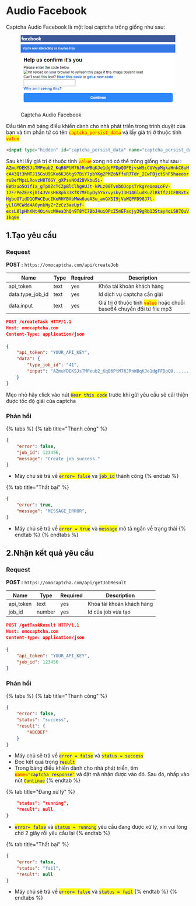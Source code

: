 # Audio Facebook

Captcha Audio Facebook là một loại captcha trông giống như sau:

<figure><img src=".gitbook/assets/image (3).png" alt=""><figcaption><p>Captcha Audio Facebook</p></figcaption></figure>

Đầu tiên mở bảng điều khiển dành cho nhà phát triển trong trình duyệt của bạn và tìm phần tử có tên <mark style="color:red;">`captcha_persist_data`</mark> và lấy giá trị ở thuộc tính <mark style="color:red;">`value`</mark>

```html
<input type="hidden" id="captcha_persist_data" name="captcha_persist_data" value="AZmuYDEKSJsTMPeub2_KqB6PtM76JRnWBqKJe1dgFFDpQOFEjvsWScCUVypMgkaHnkC8uHcA43Qt3hMTJ15GsU9GKu6KJ6tg97BiY7pbYKg2PMZoNffxR7Tdr_2CwFBjctShF5haeoorruBefMpiLRovzH8T0GY_gXPsvN0d2BVkbu5i-EWdzuo5OifIa_gTp0ZcTCZpBlClhgHUJt-kPLz00TvnbOJopsTrkgYeUeaLoFV-17FrPeZErKj0I4JVnsH68ph33KfK7MFbyOy5YorvyskyI3H14GludKuZlRkff2JCF8RxtxHgbuG7idD1QRWCEucIKeRHYBXbMWw6ueA3u_anGXSI9jVuWQPFD98J7t-yLlGMCWdd4A0ynkNyZrZzCz3aeUpf-ecsL8lpHhKNt4Oi4vcMHea3hQn9T8YC7BbJ4uiQPcZ5mEFacjy39gRb13Stay4qLS87QuVIkq0e">
```

Sau khi lấy giá trị ở thuộc tính <mark style="color:red;">`value`</mark> xong nó có thể trông giống như sau : <mark style="color:blue;">`AZmuYDEKSJsTMPeub2_KqB6PtM76JRnWBqKJe1dgFFDpQOFEjvsWScCUVypMgkaHnkC8uHcA43Qt3hMTJ15GsU9GKu6KJ6tg97BiY7pbYKg2PMZoNffxR7Tdr_2CwFBjctShF5haeoorruBefMpiLRovzH8T0GY_gXPsvN0d2BVkbu5i-EWdzuo5OifIa_gTp0ZcTCZpBlClhgHUJt-kPLz00TvnbOJopsTrkgYeUeaLoFV-17FrPeZErKj0I4JVnsH68ph33KfK7MFbyOy5YorvyskyI3H14GludKuZlRkff2JCF8RxtxHgbuG7idD1QRWCEucIKeRHYBXbMWw6ueA3u_anGXSI9jVuWQPFD98J7t-yLlGMCWdd4A0ynkNyZrZzCz3aeUpf-ecsL8lpHhKNt4Oi4vcMHea3hQn9T8YC7BbJ4uiQPcZ5mEFacjy39gRb13Stay4qLS87QuVIkq0e`</mark>

## 1.Tạo yêu cầu

### Request

**POST :** `https://omocaptcha.com/api/createJob`

| Name               | Type | Required | Description                                                                                           |
| ------------------ | ---- | -------- | ----------------------------------------------------------------------------------------------------- |
| api\_token         | text | yes      | Khóa tài khoản khách hàng                                                                             |
| data.type\_job\_id | text | yes      | Id dịch vụ captcha cần giải                                                                           |
| data.input         | text | yes      | Giá trị ở thuộc tính <mark style="color:red;">`value`</mark> hoặc chuỗi base64 chuyển đổi từ file mp3 |

```json
POST /createTask HTTP/1.1
Host: omocaptcha.com
Content-Type: application/json

{
	"api_token": "YOUR_API_KEY",
	"data": {
		"type_job_id": "41",
		"input": "AZmuYDEKSJsTMPeub2_KqB6PtM76JRnWBqKJe1dgFFDpQO......."
	}
}
```

Mẹo nhỏ hãy click vào nút <mark style="color:blue;">`Hear this code`</mark> trước khi gửi yêu cầu sẽ cải thiện được tốc độ giải của captcha

### Phản hồi

{% tabs %}
{% tab title="Thành công" %}
```json
{
	"error": false,
	"job_id": 123456,
	"message": "Create job success."
}
```

* Máy chủ sẽ trả về <mark style="color:blue;">`error= false`</mark> và <mark style="color:blue;">`job_id`</mark> <mark style="color:blue;"></mark><mark style="color:blue;"></mark> thành công
{% endtab %}

{% tab title="Thất bại" %}
```json
{
	"error": true,
	"message": "MESSAGE_ERROR",
}
```

* Máy chủ sẽ trả về <mark style="color:blue;">`error = true`</mark> và <mark style="color:blue;">`message`</mark> mô tả ngắn về trạng thái
{% endtab %}
{% endtabs %}

## 2.Nhận kết quả yêu cầu

### Request

**POST :** `https://omocaptcha.com/api/getJobResult`

| Name       | Type   |  Required | Description               |
| ---------- | ------ | --------- | ------------------------- |
| api\_token | text   | yes       | Khóa tài khoản khách hàng |
| job\_id    | number | yes       | Id của job vừa tạo        |

```json
POST /getTaskResult HTTP/1.1
Host: omocaptcha.com
Content-Type: application/json

{
	"api_token": "YOUR_API_KEY",
	"job_id": 123456
}
```

### Phản hồi

{% tabs %}
{% tab title="Thành công" %}
```json
{
	"error": false,
	"status": "success",
	"result": {
		"ABCDEF"
	}
}
```

* Máy chủ sẽ trả về <mark style="color:blue;">`error = false`</mark> và <mark style="color:blue;">`status = success`</mark>
* Đọc kết quả trong <mark style="color:blue;">`result`</mark>
* Trong bảng điều khiển dành cho nhà phát triển, tìm <mark style="color:red;">`name="`</mark><mark style="color:blue;">`captcha_response`</mark><mark style="color:red;">`"`</mark> và đặt mã nhận được vào đó. Sau đó, nhấp vào nút <mark style="color:blue;">`Continue`</mark>
{% endtab %}

{% tab title="Đang xử lý" %}
```json
	"status": "running",
	"result": null
}
```

* <mark style="color:blue;">`error= false`</mark> và <mark style="color:blue;">`status = running`</mark> yêu cầu đang được xử lý, xin vui lòng chờ 2 giây rồi yêu cầu lại
{% endtab %}

{% tab title="Thất bại" %}
```json
{
	"error": false,
	"status": "fail",
	"result": null
}
```

* Máy chủ sẽ trả về <mark style="color:blue;"></mark> <mark style="color:blue;"></mark><mark style="color:blue;">`error= false`</mark> và <mark style="color:blue;">`status = fail`</mark>
{% endtab %}
{% endtabs %}
